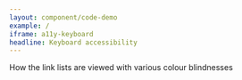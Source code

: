 ```yaml
---
layout: component/code-demo
example: /
iframe: a11y-keyboard
headline: Keyboard accessibility
---
```



How the link lists are viewed with various colour blindnesses
